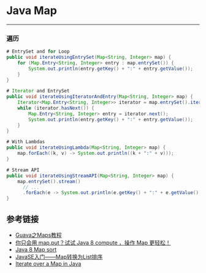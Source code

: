 # Java Map
***
### 遍历
```java
# EntrySet and for Loop
public void iterateUsingEntrySet(Map<String, Integer> map) {
    for (Map.Entry<String, Integer> entry : map.entrySet()) {
        System.out.println(entry.getKey() + ":" + entry.getValue());
    }
}

# Iterator and EntrySet
public void iterateUsingIteratorAndEntry(Map<String, Integer> map) {
    Iterator<Map.Entry<String, Integer>> iterator = map.entrySet().iterator();
    while (iterator.hasNext()) {
        Map.Entry<String, Integer> entry = iterator.next();
        System.out.println(entry.getKey() + ":" + entry.getValue());
    }
}

# With Lambdas
public void iterateUsingLambda(Map<String, Integer> map) {
    map.forEach((k, v) -> System.out.println((k + ":" + v)));
}

# Stream API
public void iterateUsingStreamAPI(Map<String, Integer> map) {
    map.entrySet().stream()
      // ...
      .forEach(e -> System.out.println(e.getKey() + ":" + e.getValue()));
}
```

## 参考链接
- [Guava之Maps教程](https://blog.csdn.net/neweastsun/article/details/79944839)
- [你只会用 map.put？试试 Java 8 compute ，操作 Map 更轻松！](https://www.cnblogs.com/javastack/p/14537491.html)
- [Java 8 Map sort](https://blog.csdn.net/Hatsune_Miku_/article/details/73435479)
- [JavaSE入门——Map转换为List排序](https://blog.csdn.net/lfz9696/article/details/107894605)
- [Iterate over a Map in Java](https://www.baeldung.com/java-iterate-map)